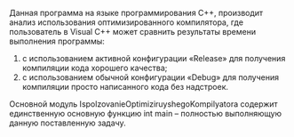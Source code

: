 ﻿Данная программа на языке программирования C++, производит анализ использования оптимизированного компилятора,
где пользователь в Visual C++ может сравнить результаты времени выполнения программы:
1)	с использованием активной конфигурации «Release» для получения компиляции кода хорошего качества; 
2)	с использованием обычной конфигурации «Debug» для получения компиляции просто написанного кода без надстроек.

Основной модуль IspolzovanieOptimiziruyshegoKompilyatora содержит единственную основную функцию int main 
– полностью выполняющую данную поставленную задачу.
